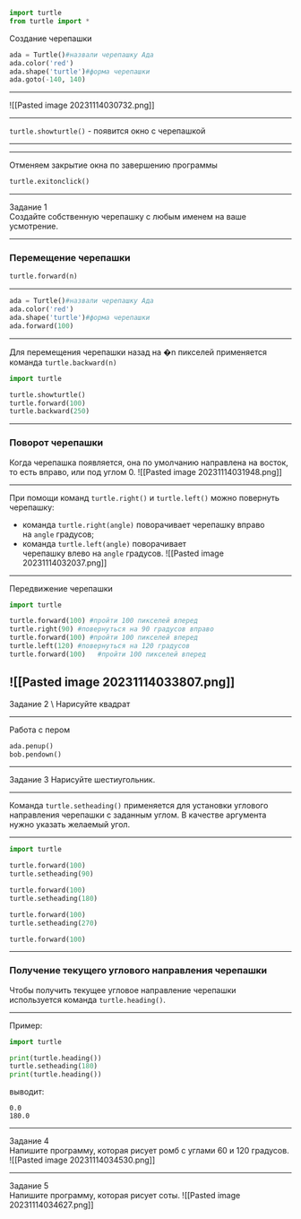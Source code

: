 ```python
import turtle
from turtle import *
```

Создание черепашки

```python
ada = Turtle()#назвали черепашку Ада  
ada.color('red')  
ada.shape('turtle')#форма черепашки
ada.goto(-140, 140)
```

----

![[Pasted image 20231114030732.png]]

---

`turtle.showturtle()`  - появится окно с черепашкой

---

---

Отменяем закрытие окна по завершению программы

```python
turtle.exitonclick()
```

---

Задание 1 \
Создайте собственную черепашку с любым именем на ваше усмотрение.

---

### Перемещение черепашки

```python
turtle.forward(n)
```

---

```python
ada = Turtle()#назвали черепашку Ада  
ada.color('red')  
ada.shape('turtle')#форма черепашки
ada.forward(100)
```

---

Для перемещения черепашки назад на �n пикселей применяется команда `turtle.backward(n)`

```python
import turtle

turtle.showturtle()
turtle.forward(100)
turtle.backward(250)
```

---

### Поворот черепашки

Когда черепашка появляется, она по умолчанию направлена на восток, то есть вправо, или под углом 0.
![[Pasted image 20231114031948.png]]

---

При помощи команд `turtle.right()` и `turtle.left()` можно повернуть черепашку:

- команда `turtle.right(angle)` поворачивает черепашку вправо на `angle` градусов;
- команда `turtle.left(angle)` поворачивает черепашку влево на `angle` градусов.
  ![[Pasted image 20231114032037.png]]

---

Передвижение черепашки

```python
import turtle

turtle.forward(100) #пройти 100 пикселей вперед
turtle.right(90) #повернуться на 90 градусов вправо
turtle.forward(100) #пройти 100 пикселей вперед
turtle.left(120) #повернуться на 120 градусов
turtle.forward(100)   #пройти 100 пикселей вперед
```

![[Pasted image 20231114033807.png]]
---

Задание 2 \ 
Нарисуйте квадрат 

---

Работа с пером

```python
ada.penup()
bob.pendown()
```

---

Задание 3
Нарисуйте шестиугольник.

---

Команда `turtle.setheading()` применяется для установки углового направления черепашки с заданным углом. В качестве аргумента нужно указать желаемый угол.

---

```python
import turtle

turtle.forward(100)
turtle.setheading(90)

turtle.forward(100)
turtle.setheading(180)

turtle.forward(100)
turtle.setheading(270)

turtle.forward(100)
```

---

### Получение текущего углового направления черепашки

Чтобы получить текущее угловое направление черепашки используется команда `turtle.heading()`.

---

Пример:

```python
import turtle

print(turtle.heading())
turtle.setheading(180)
print(turtle.heading())
```

выводит:

```no-highlight
0.0
180.0
```

---

Задание 4 \
Напишите программу, которая рисует ромб с углами 60 и 120 градусов.
![[Pasted image 20231114034530.png]]

---

Задание 5 \
Напишите программу, которая рисует соты.
![[Pasted image 20231114034627.png]]